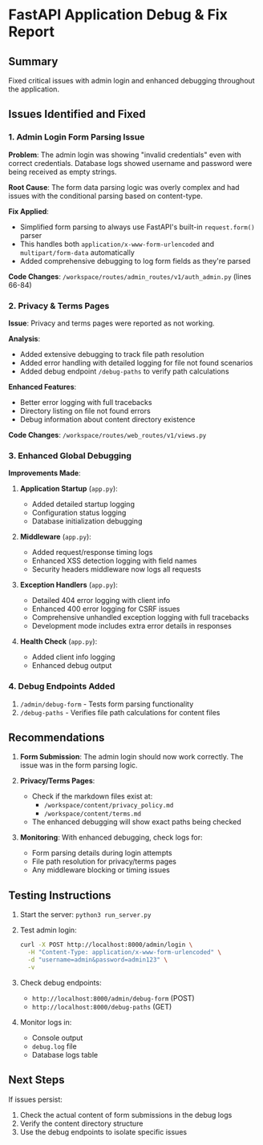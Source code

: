 # FastAPI Application Debug & Fix Report

## Summary
Fixed critical issues with admin login and enhanced debugging throughout the application.

## Issues Identified and Fixed

### 1. Admin Login Form Parsing Issue
**Problem**: The admin login was showing "invalid credentials" even with correct credentials. Database logs showed username and password were being received as empty strings.

**Root Cause**: The form data parsing logic was overly complex and had issues with the conditional parsing based on content-type.

**Fix Applied**: 
- Simplified form parsing to always use FastAPI's built-in `request.form()` parser
- This handles both `application/x-www-form-urlencoded` and `multipart/form-data` automatically
- Added comprehensive debugging to log form fields as they're parsed

**Code Changes**: `/workspace/routes/admin_routes/v1/auth_admin.py` (lines 66-84)

### 2. Privacy & Terms Pages
**Issue**: Privacy and terms pages were reported as not working.

**Analysis**: 
- Added extensive debugging to track file path resolution
- Added error handling with detailed logging for file not found scenarios
- Added debug endpoint `/debug-paths` to verify path calculations

**Enhanced Features**:
- Better error logging with full tracebacks
- Directory listing on file not found errors
- Debug information about content directory existence

**Code Changes**: `/workspace/routes/web_routes/v1/views.py`

### 3. Enhanced Global Debugging

**Improvements Made**:

1. **Application Startup** (`app.py`):
   - Added detailed startup logging
   - Configuration status logging
   - Database initialization debugging

2. **Middleware** (`app.py`):
   - Added request/response timing logs
   - Enhanced XSS detection logging with field names
   - Security headers middleware now logs all requests

3. **Exception Handlers** (`app.py`):
   - Detailed 404 error logging with client info
   - Enhanced 400 error logging for CSRF issues
   - Comprehensive unhandled exception logging with full tracebacks
   - Development mode includes extra error details in responses

4. **Health Check** (`app.py`):
   - Added client info logging
   - Enhanced debug output

### 4. Debug Endpoints Added

1. `/admin/debug-form` - Tests form parsing functionality
2. `/debug-paths` - Verifies file path calculations for content files

## Recommendations

1. **Form Submission**: The admin login should now work correctly. The issue was in the form parsing logic.

2. **Privacy/Terms Pages**: 
   - Check if the markdown files exist at:
     - `/workspace/content/privacy_policy.md`
     - `/workspace/content/terms.md`
   - The enhanced debugging will show exact paths being checked

3. **Monitoring**: With enhanced debugging, check logs for:
   - Form parsing details during login attempts
   - File path resolution for privacy/terms pages
   - Any middleware blocking or timing issues

## Testing Instructions

1. Start the server: `python3 run_server.py`

2. Test admin login:
   ```bash
   curl -X POST http://localhost:8000/admin/login \
     -H "Content-Type: application/x-www-form-urlencoded" \
     -d "username=admin&password=admin123" \
     -v
   ```

3. Check debug endpoints:
   - `http://localhost:8000/admin/debug-form` (POST)
   - `http://localhost:8000/debug-paths` (GET)

4. Monitor logs in:
   - Console output
   - `debug.log` file
   - Database logs table

## Next Steps

If issues persist:
1. Check the actual content of form submissions in the debug logs
2. Verify the content directory structure
3. Use the debug endpoints to isolate specific issues